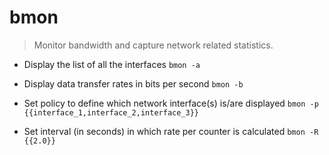 # bmon
> Monitor bandwidth and capture network related statistics.

- Display the list of all the interfaces
`bmon -a`

- Display data transfer rates in bits per second
`bmon -b`

- Set policy to define which network interface(s) is/are displayed
`bmon -p {{interface_1,interface_2,interface_3}}`

- Set interval (in seconds) in which rate per counter is calculated
`bmon -R {{2.0}}`
